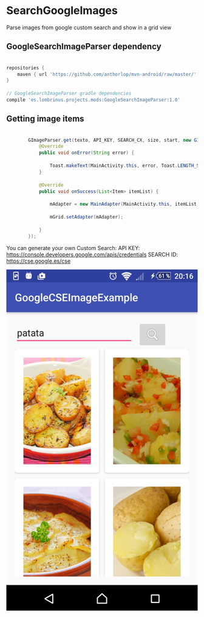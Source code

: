 # SearchGoogleImages
Parse images from google custom search and show in a grid view

## GoogleSearchImageParser dependency
```gradle

repositories {
    maven { url 'https://github.com/anthorlop/mvn-android/raw/master/' }
}

// GoogleSearchImageParser gradle dependencies
compile 'es.lombrinus.projects.mods:GoogleSearchImageParser:1.0'
```

## Getting image items
```java

        GImageParser.get(texto, API_KEY, SEARCH_CX, size, start, new GImageParserListener() {
            @Override
            public void onError(String error) {

                Toast.makeText(MainActivity.this, error, Toast.LENGTH_SHORT).show();
            }

            @Override
            public void onSuccess(List<Item> itemList) {

                mAdapter = new MainAdapter(MainActivity.this, itemList, MainActivity.this);

                mGrid.setAdapter(mAdapter);

            }
        });

```

You can generate your own Custom Search:
API KEY: https://console.developers.google.com/apis/credentials
SEARCH ID: https://cse.google.es/cse

![alt text](captura.jpeg)
